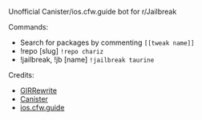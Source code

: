 Unofficial Canister/ios.cfw.guide bot for r/Jailbreak

Commands:

- Search for packages by commenting `[[tweak name]]`
- !repo [slug] `!repo chariz`
- !jailbreak, !jb [name] `!jailbreak taurine`

Credits:

- [GIRRewrite](https://github.com/DiscordGIR/GIRRewrite)
- [Canister](https://canister.me)
- [ios.cfw.guide](https://ios.cfw.guide)
